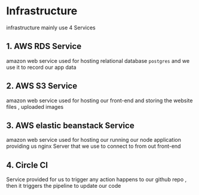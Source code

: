 # Infrastructure

infrastructure mainly use 4 Services

## 1. AWS RDS Service

amazon web service used for hosting relational database `postgres` and we use it to record our app data

## 2. AWS S3 Service

amazon web service used for hosting our front-end and storing the website files , uploaded images

## 3. AWS elastic beanstack Service

amazon web service used for hosting our running our node application providing us nginx Server that we use to connect to from out front-end

## 4. Circle CI

Service provided for us to trigger any action happens to our github repo , then it triggers the pipeline to update our code
